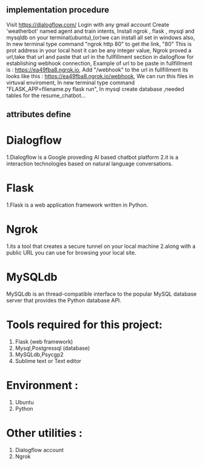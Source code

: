 ## implementation procedure
Visit https://dialogflow.com/
Login with any gmail account
Create 'weatherbot' named agent and train intents,
Install ngrok , flask , mysql and  mysqldb on your terminal(ubuntu),(or)we can install all set in windows also,
In new terminal type command  "ngrok http 80" to get the link, 
"80" This is prot address in your local host it can be any integer value,
Ngrok proved a url,take that url and paste that url in the fullfillment section in dailogflow for establishing webhook connection,
Example of url to be paste in fullfillment is : https://ea49fba8.ngrok.io,
Add "/webhook" to the url in fullfillment its looks like this : https://ea49fba8.ngrok.io/webhook,
We can run this files in virtuval enviroment,
In new terminal type command "FLASK_APP=filename.py flask run",
In mysql create database ,needed tables for the resume_chatbot...
## attributes define
# Dialogflow
1.Dialogflow is a Google proveding AI based chatbot platform
2.it is a interaction technologies based on natural language conversations.
# Flask
1.Flask is a web application framework written in Python.
# Ngrok
1.its a tool that creates a secure tunnel on your local machine
2.along with a public URL you can use for browsing your local site.
# MySQLdb 
MySQLdb is an thread-compatible interface to the popular MySQL
database server that provides the Python database API.
# Tools required for this project:
1. Flask (web framework)
2. Mysql,Postgressql (database)
3. MySQLdb,Psycgp2
4. Sublime text or Text editor
# Environment :
1. Ubuntu 
2. Python
# Other utilities :
1. Dialogflow account
2. Ngrok
